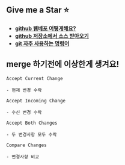## Give me a Star ⭐

  - **[github 웹베포 어떻게해요?](https://parkdoyoung98.tistory.com/31)**
  - **[github 저장소에서 소스 받아오기](https://parkdoyoung98.tistory.com/28)**
  - **[git 자주 사용하는 명령어](https://parkdoyoung98.tistory.com/12)**


## merge 하기전에 이상한게 생겨요!

```
Accept Current Change

- 현재 변경 수락

Accept Incoming Change

- 수신 변경 수락

Accept Both Changes

- 두 변경사항 모두 수락

Compare Changes

- 변경사항 비교
```
